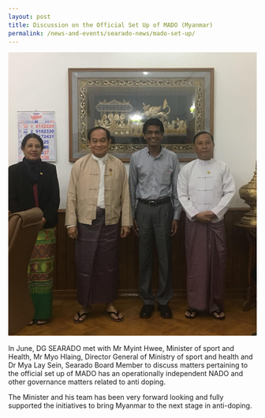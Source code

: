```yaml
---
layout: post
title: Discussion on the Official Set Up of MADO (Myanmar)
permalink: /news-and-events/searado-news/mado-set-up/
---
```

![MADO Set Up](/images/for-posts/2018/mado-set-up-0.jpg)

In June, DG SEARADO met with Mr Myint Hwee, Minister of sport and Health, Mr Myo Hlaing, Director General of Ministry of sport and health and Dr Mya Lay Sein, Searado Board Member to discuss matters pertaining to the official set up of MADO has an operationally independent NADO and other governance matters related to anti doping.

The Minister and his team has been very forward looking and fully supported the initiatives to bring Myanmar to the next stage in anti-doping.
